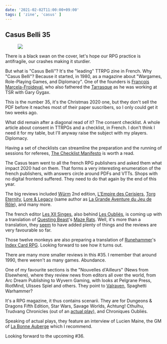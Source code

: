 ```yaml
---
date: '2021-02-02T11:00:00+09:00'
tags: [ 'zine', 'casus' ]
---
```


## Casus Belli 35

<figure class="right">
<a href="images/20210202_cb35.jpg"><img src="images/20210202_cb35.jpg" loading="lazy" /></a>
<figcaption></figcaption>
</figure>

There is a black swan on the cover, let's hope our RPG practice is antifragile, our crashes making it sturdier.

But what is "Casus Belli"? It's the "leading" TTRPG zine in French. Why "Casus Belli"? Because it started, in 1980, as a magazine about "Wargames, Role-Playing Games, and Diplomacy". One of the founders is [François Marcela-Froideval](https://en.wikipedia.org/wiki/Fran%C3%A7ois_Marcela-Froideval), who also fathered the [Tarrasque](https://www.dndbeyond.com/monsters/tarrasque) as he was working at TSR with Gary Gygax.

This is the number 35, it's the Christmas 2020 one, but they don't sell the PDF before it reaches most of their paper suscribers, so I only could get it two weeks ago.

What did remain after a diagonal read of it? The consent checklist. A whole article about consent in TTRPGs and a checklist, in French. I don't think I need it for my table, but I'll anyway raise the subject with my players. Diplomacy.

Having a set of checklists can streamline the preparation and the running of sessions for referees, [The Checklist Manifesto](https://amzn.to/3oHWzgG) is worth a read.

The Casus team went to all the french RPG publishers and asked them what impact 2020 had on them. That forms a very interesting enumeration of the french publishers, with answers circle around PDFs and VTTs. Shops with no digital frontend suffered. They need to do that again by the end of this year.

The big reviews included [Würm](https://mephitjamesblog.wordpress.com/2017/12/12/review-of-wurm/) 2nd edition, [L'Empire des Cerisiers](https://www.drivethrurpg.com/product/292904/LEmpire-des-Cerisiers?affiliate_id=2746229), [Torg Eternity](https://www.kickstarter.com/projects/ulissesspiele/torg-eternity), [Lore &amp; Legacy](https://www.drivethrurpg.com/product/330040/Lore--Legacy--QuickStart-Guide-English-version?affiliate_id=2746229) (same author as [La Grande Aventure du Jeu de Rôle](20201122.html?s=cb35&t=La_Grande_Aventure)), and many more.

The french editor [Les XII Singes](http://les12singes.com/), also behind [Les Oubliés](20201230.html?s=cb35&t=Les_Oubli_s), is coming up with a translation of [Questing Beast](http://questingblog.com/)'s [Maze Rats](https://www.drivethrurpg.com/product/197158/Maze-Rats?affiliate_id=2746229). Well, it's more than a translation, they [seem](https://www.les12singes.com/maze-rats/276-maze-rats.html) to have added plenty of things and the reviews are very favourable so far.

Those twelve monkeys are also preparing a translation of [Runehammer](https://www.patreon.com/RUNEHAMMER)'s [Index Card RPG](https://www.icrpg.com/). Looking forward to see how it turns out.

There are many more smaller reviews in this #35. I remember that around 1990, there weren't as many games. Abundance.

One of my favourite sections is the "Nouvelles d'Ailleurs" (News from Elsewhere), where they review news from editors all over the world, from Arc Dream Publishing to Wyvern Gaming, with looks at Pelgrane Press, RiotMind, Ulisses Spiel and others. They point to [Valraven](https://www.drivethrurpg.com/product/341342/Valraven-Le-Cronache-del-Sangue-e-del-Ferro?affiliate_id=2746229), Spaghetti Warhammer?

It's a RPG magazine, it thus contains scenarii. They are for Dungeons &amp; Dragons Fifth Edition, Star Wars, Savage Worlds, Achtung! Cthulhu, Trudvang Chronicles (out of an [actual play](https://www.youtube.com/watch?v=8mb44iEyy6g)), and Chroniques Oubliés.

Speaking of actual plays, they feature an interview of Lucien Maine, the GM of [La Bonne Auberge](https://www.youtube.com/watch?v=mPHXKH1O1KY) which I recommend.

Looking forward to the upcoming #36.


